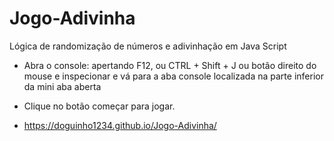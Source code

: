 # Jogo-Adivinha
Lógica de randomização de números e adivinhação em Java Script

- Abra o console: apertando F12, ou CTRL + Shift + J ou botão direito do mouse e inspecionar e vá para a aba console localizada na parte inferior da mini aba aberta
- Clique no botão começar para jogar.

- https://doguinho1234.github.io/Jogo-Adivinha/
